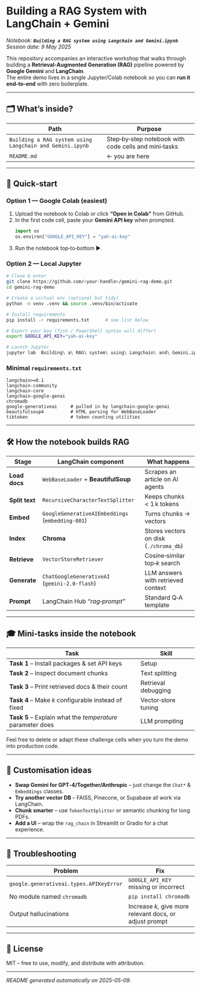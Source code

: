 
# Building a RAG System with **LangChain + Gemini**

*Notebook: **`Building a RAG system using Langchain and Gemini.ipynb`***  
*Session date: 9 May 2025*

This repository accompanies an interactive workshop that walks through building a **Retrieval‑Augmented Generation (RAG)** pipeline powered by **Google Gemini** and **LangChain**.  
The entire demo lives in a single Jupyter/Colab notebook so you can **run it end‑to‑end** with zero boilerplate.

---

## 🗂️ What’s inside?

| Path | Purpose |
|------|---------|
| `Building a RAG system using Langchain and Gemini.ipynb` | Step‑by‑step notebook with code cells and mini‑tasks |
| `README.md` | ← you are here |

---

## 🚀 Quick‑start

### Option 1 — Google Colab (easiest)

1. Upload the notebook to Colab or click **“Open in Colab”** from GitHub.  
2. In the first code cell, paste your **Gemini API key** when prompted.  
   ```python
   import os
   os.environ["GOOGLE_API_KEY"] = "yah‑ai‑key"
   ```  
3. Run the notebook top‑to‑bottom ▶️.

### Option 2 — Local Jupyter

```bash
# Clone & enter
git clone https://github.com/<your‑handle>/gemini‑rag‑demo.git
cd gemini‑rag‑demo

# Create a virtual env (optional but tidy)
python -m venv .venv && source .venv/bin/activate

# Install requirements
pip install -r requirements.txt      # see list below

# Export your key (fish / PowerShell syntax will differ)
export GOOGLE_API_KEY="yah‑ai‑key"

# Launch Jupyter
jupyter lab  Building\ a\ RAG\ system\ using\ Langchain\ and\ Gemini.ipynb
```

### Minimal `requirements.txt`

```
langchain>=0.1
langchain-community
langchain-core
langchain-google-genai
chromadb
google-generativeai     # pulled in by langchain‑google‑genai
beautifulsoup4          # HTML parsing for WebBaseLoader
tiktoken                # token counting utilities
```

---

## 🛠️ How the notebook builds RAG

| Stage | LangChain component | What happens |
|-------|--------------------|--------------|
| **Load docs** | `WebBaseLoader` + **BeautifulSoup** | Scrapes an article on AI agents |
| **Split text** | `RecursiveCharacterTextSplitter` | Keeps chunks < 1 k tokens |
| **Embed** | `GoogleGenerativeAIEmbeddings` (`embedding‑001`) | Turns chunks → vectors |
| **Index** | **Chroma** | Stores vectors on disk (`./chroma_db`) |
| **Retrieve** | `VectorStoreRetriever` | Cosine‑similar top‑*k* search |
| **Generate** | `ChatGoogleGenerativeAI` (`gemini‑2.0‑flash`) | LLM answers with retrieved context |
| **Prompt** | LangChain Hub *“rag‑prompt”* | Standard Q‑A template |

---

## 🎓 Mini‑tasks inside the notebook

| Task | Skill |
|------|-------|
| **Task 1** – Install packages & set API keys | Setup |
| **Task 2** – Inspect document chunks | Text splitting |
| **Task 3** – Print retrieved docs & their count | Retrieval debugging |
| **Task 4** – Make *k* configurable instead of fixed | Vector‑store tuning |
| **Task 5** – Explain what the *temperature* parameter does | LLM prompting |

Feel free to delete or adapt these challenge cells when you turn the demo into production code.

---

## 🔄 Customisation ideas

* **Swap Gemini for GPT‑4/Together/Anthropic** – just change the `Chat*` & `Embeddings` classes.  
* **Try another vector DB** – FAISS, Pinecone, or Supabase all work via LangChain.  
* **Chunk smarter** – use `TokenTextSplitter` or semantic chunking for long PDFs.  
* **Add a UI** – wrap the `rag_chain` in Streamlit or Gradio for a chat experience.

---

## 🐞 Troubleshooting

| Problem | Fix |
|---------|-----|
| `google.generativeai.types.APIKeyError` | `GOOGLE_API_KEY` missing or incorrect |
| No module named `chromadb` | `pip install chromadb` |
| Output hallucinations | Increase *k*, give more relevant docs, or adjust prompt |

---

## 📄 License

MIT – free to use, modify, and distribute with attribution.

---

_README generated automatically on 2025-05-09._
